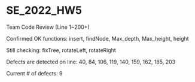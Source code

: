 # SE_2022_HW5
Team Code Review (Line 1~200+)

Confirmed OK functions: insert, findNode, Max_depth, Max_height, height

Still checking: fixTree, rotateLeft, rotateRight

Defects are detected on line: 40, 84, 106, 119, 140, 159, 162, 185, 203

Current # of defects: 9
